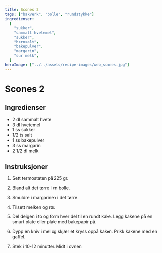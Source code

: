```yaml
---
title: Scones 2
tags: ["bakverk", "bolle", "rundstykke"]
ingredienser:
  [
    "sukker",
    "sammalt hvetemel",
    "sukker",
    "hornsalt",
    "bakepulver",
    "margarin",
    "sur melk",
  ]
heroImage: ["../../assets/recipe-images/web_scones.jpg"]
---
```


# Scones 2

## Ingredienser

- 2 dl sammalt hvete
- 3 dl hvetemel
- 1 ss sukker
- 1/2 ts salt
- 1 ss bakepulver
- 3 ss margarin
- 2 1/2 dl melk

## Instruksjoner

1. Sett termostaten på 225 gr.

2. Bland alt det tørre i en bolle.

3. Smuldre i margarinen i det tørre.

4. Tilsett melken og rør.

5. Del deigen i to og form hver del til en rundt kake. Legg kakene på en smurt plate eller plate med bakepapir på.

6. Dypp en kniv i mel og skjær et kryss oppå kaken. Prikk kakene med en gaffel.

7. Stek i 10-12 minutter. Midt i ovnen
